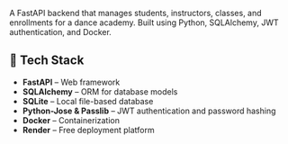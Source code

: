 A FastAPI backend that manages students, instructors, classes, and enrollments for a dance academy. Built using Python, SQLAlchemy, JWT authentication, and Docker.
## 📂 Tech Stack

- **FastAPI** – Web framework
- **SQLAlchemy** – ORM for database models
- **SQLite** – Local file-based database
- **Python-Jose & Passlib** – JWT authentication and password hashing
- **Docker** – Containerization
- **Render** – Free deployment platform
